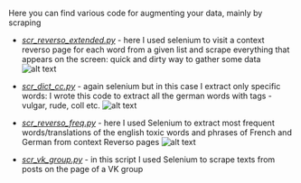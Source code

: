 Here you can find various code for augmenting your data, mainly by scraping

* [*scr_reverso_extended.py*](https://github.com/eistakovskii/NLP_projects/blob/main/DATA_AUGMENTATION/scr_reverso_extended.py) - here I used selenium to visit a context reverso page for each word from a given list and scrape everything that appears on the screen: quick and dirty way to gather some data
![alt text](https://github.com/eistakovskii/NLP_projects/blob/main/DATA_AUGMENTATION/reverso_scr.png)

* [*scr_dict_cc.py*](https://github.com/eistakovskii/NLP_projects/blob/main/DATA_AUGMENTATION/scr_dict_cc.py) - again selenium but in this case I extract only specific words: I wrote this code to extract all the german words with tags - vulgar, rude, coll etc.
![alt text](https://github.com/eistakovskii/NLP_projects/blob/main/DATA_AUGMENTATION/dict_scr.png)

* [*scr_reverso_freq.py*](https://github.com/eistakovskii/NLP_projects/blob/main/DATA_AUGMENTATION/scr_reverso_freq.py) - here I used Selenium to extract most frequent words/translations of the english toxic words and phrases of French and German from context Reverso pages
![alt text](https://github.com/eistakovskii/NLP_projects/blob/main/DATA_AUGMENTATION/scr_reverso_freq.png)

* [*scr_vk_group.py*](https://github.com/eistakovskii/NLP_projects/blob/main/DATA_AUGMENTATION/scr_vk_group.py) - in this script I used Selenium to scrape texts from posts on the page of a VK group
